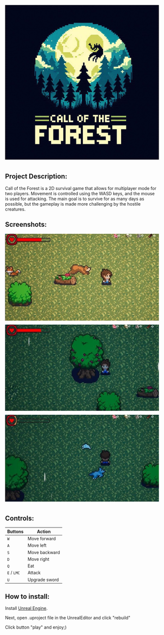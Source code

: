 <div style="text-align: center;">
    <img src="Screenshots/COTF2.jpeg" style="margin-bottom: 10px;" />
</div>

## Project Description:

Call of the Forest is a 2D survival game that allows for multiplayer mode for two players. Movement is controlled using the WASD keys, and the mouse is used for attacking. The main goal is to survive for as many days as possible, but the gameplay is made more challenging by the hostile creatures.

## Screenshots:

<div style="text-align: center;">
    <img src="Screenshots/Screenshot_1.png" style="margin-bottom: 10px;" />
    <img src="Screenshots/Screenshot_2.png" style="margin-bottom: 10px;" />
    <img src="Screenshots/Screenshot_3.png" style="margin-bottom: 10px;" />
</div>


## Controls:

| Buttons | Action | 
| --- | --- | 
| `W` | Move forward | 
| `A` | Move left | 
| `S` | Move backward |
| `D` | Move right |
| `Q` | Eat |
| `E` / `LMC` | Attack |
| `U` | Upgrade sword | |

## How to install:
Install [Unreal Engine](https://www.unrealengine.com/en-US/download).

Next, open .uproject file in the UnrealEditor and click "rebuild"

Click button "play" and enjoy;) 
